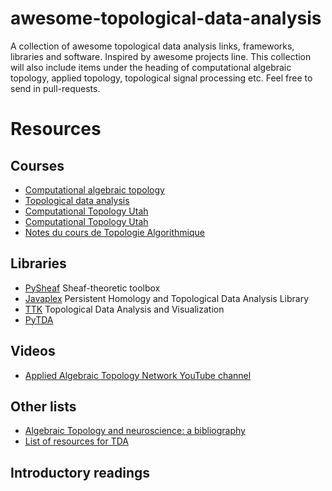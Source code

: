 # awesome-topological-data-analysis
A collection of awesome topological data analysis links, frameworks, libraries and software. Inspired by awesome projects line. This collection will also include items under the heading of computational algebraic topology, applied topology, topological signal processing etc. Feel free to send in pull-requests.

# Resources

## Courses

* [Computational algebraic topology](http://www.drmichaelrobinson.net/math496spring2016.html)
* [Topological data analysis](http://www-pequan.lip6.fr/~tierny/topologicalDataAnalysisClass.html)
* [Computational Topology Utah](http://www.sci.utah.edu/~pascucci/classes/2013_spring/)
* [Computational Topology Utah](http://www.sci.utah.edu/~beiwang/teaching/cs6170-spring-2017.html)
* [Notes du cours de Topologie Algorithmique](http://www.gipsa-lab.fr/~francis.lazarus/Enseignement/geoAlgo.html)

## Libraries

* [PySheaf](https://github.com/kb1dds/pysheaf) Sheaf-theoretic toolbox
* [Javaplex](https://github.com/appliedtopology/javaplex) Persistent Homology and Topological Data Analysis Library
* [TTK](https://github.com/topology-tool-kit/ttk) Topological Data Analysis and Visualization 
* [PyTDA](https://github.com/stephenhky/PyTDA)

## Videos

* [Applied Algebraic Topology Network YouTube channel](https://www.youtube.com/channel/UCYOcatH32zeOTnqjag0fNkw/featured)


## Other lists

* [Algebraic Topology and neuroscience: a bibliography](http://www.chadgiusti.com/bib.html)
* [List of resources for TDA](https://gist.github.com/calstad/01e174faff2cdca7faf9)

## Introductory readings

